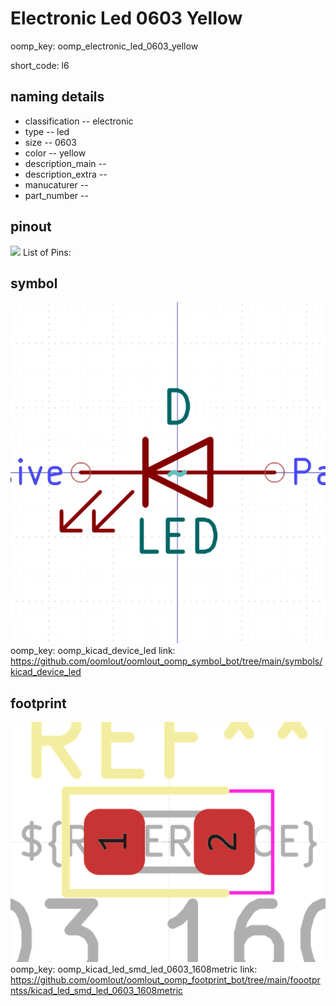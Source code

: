 # Electronic Led 0603 Yellow
oomp_key: oomp_electronic_led_0603_yellow  

short_code: l6
## naming details
* classification -- electronic
* type -- led
* size -- 0603
* color -- yellow
* description_main -- 
* description_extra -- 
* manucaturer -- 
* part_number -- 
## pinout
![](working_pinout_600.png)
List of Pins:

## symbol

![](symbol/0/working/working_600.png)
oomp_key: oomp_kicad_device_led
link: https://github.com/oomlout/oomlout_oomp_symbol_bot/tree/main/symbols/kicad_device_led


## footprint

![](footprint/0/working/working_600.png)
oomp_key: oomp_kicad_led_smd_led_0603_1608metric
link: https://github.com/oomlout/oomlout_oomp_footprint_bot/tree/main/foootprntss/kicad_led_smd_led_0603_1608metric
